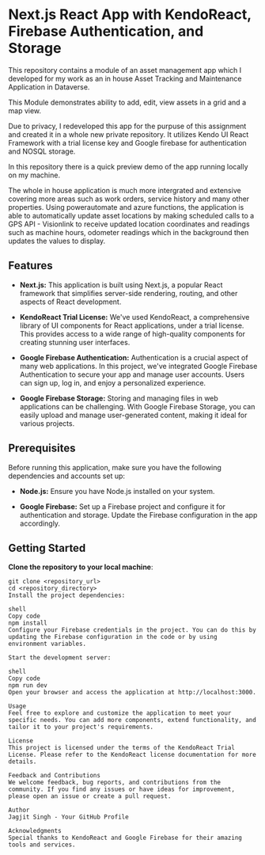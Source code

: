 # Next.js React App with KendoReact, Firebase Authentication, and Storage

This repository contains a module of an asset management app which I developed for my work as an in house Asset Tracking and Maintenance Application in Dataverse.

This Module demonstrates ability to add, edit, view assets in a grid and a map view.

Due to privacy, I redeveloped this app for the purpuse of this assignment and created it in a whole new private repository. It utilizes Kendo UI React Framework with a trial license key and Google firebase for authentication and NOSQL storage.

In this repository there is a quick preview demo of the app running locally on my machine.

The whole in house application is much more intergrated and extensive covering more areas such as work orders, service history and many other properties.
Using powerautomate and azure functions, the application is able to automatically update asset locations by making scheduled calls to a GPS API - Visionlink to receive updated location coordinates and readings such as machine hours, odometer readings which in the background then updates the values to display.

## Features

- **Next.js:** This application is built using Next.js, a popular React framework that simplifies server-side rendering, routing, and other aspects of React development.

- **KendoReact Trial License:** We've used KendoReact, a comprehensive library of UI components for React applications, under a trial license. This provides access to a wide range of high-quality components for creating stunning user interfaces.

- **Google Firebase Authentication:** Authentication is a crucial aspect of many web applications. In this project, we've integrated Google Firebase Authentication to secure your app and manage user accounts. Users can sign up, log in, and enjoy a personalized experience.

- **Google Firebase Storage:** Storing and managing files in web applications can be challenging. With Google Firebase Storage, you can easily upload and manage user-generated content, making it ideal for various projects.

## Prerequisites

Before running this application, make sure you have the following dependencies and accounts set up:

- **Node.js:** Ensure you have Node.js installed on your system.

- **Google Firebase:** Set up a Firebase project and configure it for authentication and storage. Update the Firebase configuration in the app accordingly.

## Getting Started


**Clone the repository to your local machine**:

   ```shell
   git clone <repository_url>
   cd <repository_directory>
Install the project dependencies:

shell
Copy code
npm install
Configure your Firebase credentials in the project. You can do this by updating the Firebase configuration in the code or by using environment variables.

Start the development server:

shell
Copy code
npm run dev
Open your browser and access the application at http://localhost:3000.

Usage
Feel free to explore and customize the application to meet your specific needs. You can add more components, extend functionality, and tailor it to your project's requirements.

License
This project is licensed under the terms of the KendoReact Trial License. Please refer to the KendoReact license documentation for more details.

Feedback and Contributions
We welcome feedback, bug reports, and contributions from the community. If you find any issues or have ideas for improvement, please open an issue or create a pull request.

Author
Jagjit Singh - Your GitHub Profile

Acknowledgments
Special thanks to KendoReact and Google Firebase for their amazing tools and services.